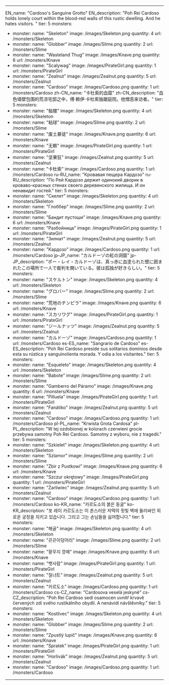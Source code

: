 ---

EN_name: "Cardoso's Sanguine Grotto"
EN_description: "Poh Rei Cardoso holds lonely court within the blood-red walls of this rustic dwelling. And he hates visitors. "
tier: 5
monsters:
  - monster:
    name: "Skeleton"
    image: /images/Skeleton.png
    quantity: 4
    url: /monsters/Skeleton
  - monster:
    name: "Globber"
    image: /images/Slime.png
    quantity: 2
    url: /monsters/Slime
  - monster:
    name: "Wasteland Thug"
    image: /images/Knave.png
    quantity: 6
    url: /monsters/Knave
  - monster:
    name: "Scalywag"
    image: /images/PirateGirl.png
    quantity: 1
    url: /monsters/PirateGirl
  - monster:
    name: "Zealnut"
    image: /images/Zealnut.png
    quantity: 5
    url: /monsters/Zealnut
  - monster:
    name: "Cardoso"
    image: /images/Cardoso.png
    quantity: 1
    url: /monsters/Cardoso
zh-CN_name: "卡杜索的血窟"
zh-CN_description: "血色墙壁包围的荒凉宅邸之中，傅·赖伊·卡杜索独踞庭院。他憎恶来访者。"
tier: 5
monsters:
  - monster:
    name: "骷髅"
    image: /images/Skeleton.png
    quantity: 4
    url: /monsters/Skeleton
  - monster:
    name: "粘球"
    image: /images/Slime.png
    quantity: 2
    url: /monsters/Slime
  - monster:
    name: "废土暴徒"
    image: /images/Knave.png
    quantity: 6
    url: /monsters/Knave
  - monster:
    name: "无赖"
    image: /images/PirateGirl.png
    quantity: 1
    url: /monsters/PirateGirl
  - monster:
    name: "坚果狂"
    image: /images/Zealnut.png
    quantity: 5
    url: /monsters/Zealnut
  - monster:
    name: "卡杜索"
    image: /images/Cardoso.png
    quantity: 1
    url: /monsters/Cardoso
ru-RU_name: "Кровавая пещера Кардозо"
ru-RU_description: "По Рей Кардозо держит одинокий дворик в кроваво-красных стенах своего деревенского жилища. И он ненавидит гостей."
tier: 5
monsters:
  - monster:
    name: "Скелет"
    image: /images/Skeleton.png
    quantity: 4
    url: /monsters/Skeleton
  - monster:
    name: "Глоббер"
    image: /images/Slime.png
    quantity: 2
    url: /monsters/Slime
  - monster:
    name: "Бандит пустоши"
    image: /images/Knave.png
    quantity: 6
    url: /monsters/Knave
  - monster:
    name: "Разбойница"
    image: /images/PirateGirl.png
    quantity: 1
    url: /monsters/PirateGirl
  - monster:
    name: "Зилнат"
    image: /images/Zealnut.png
    quantity: 5
    url: /monsters/Zealnut
  - monster:
    name: "Кардозо"
    image: /images/Cardoso.png
    quantity: 1
    url: /monsters/Cardoso
jp-JP_name: "カルドーゾの紅の洞窟"
jp-JP_description: "ポー・レイ・カルドーゾは、真っ赤に血塗られた壁に囲まれたこの場所で一人で裁判を開いている。彼は孤独が好きらしい。"
tier: 5
monsters:
  - monster:
    name: "スケルトン"
    image: /images/Skeleton.png
    quantity: 4
    url: /monsters/Skeleton
  - monster:
    name: "グロバー"
    image: /images/Slime.png
    quantity: 2
    url: /monsters/Slime
  - monster:
    name: "荒地のチンピラ"
    image: /images/Knave.png
    quantity: 6
    url: /monsters/Knave
  - monster:
    name: "スカリワグ"
    image: /images/PirateGirl.png
    quantity: 1
    url: /monsters/PirateGirl
  - monster:
    name: "ジールナッツ"
    image: /images/Zealnut.png
    quantity: 5
    url: /monsters/Zealnut
  - monster:
    name: "カルドーゾ"
    image: /images/Cardoso.png
    quantity: 1
    url: /monsters/Cardoso
es-ES_name: "Sangrario de Cardoso"
es-ES_description: "Poh Rei Cardoso preside sus solitarios dominios desde esta su rústica y sanguinolienta morada. Y odia a los visitantes."
tier: 5
monsters:
  - monster:
    name: "Esqueleto"
    image: /images/Skeleton.png
    quantity: 4
    url: /monsters/Skeleton
  - monster:
    name: "Babote"
    image: /images/Slime.png
    quantity: 2
    url: /monsters/Slime
  - monster:
    name: "Gamberro del Páramo"
    image: /images/Knave.png
    quantity: 6
    url: /monsters/Knave
  - monster:
    name: "Pilluela"
    image: /images/PirateGirl.png
    quantity: 1
    url: /monsters/PirateGirl
  - monster:
    name: "Fanátiko"
    image: /images/Zealnut.png
    quantity: 5
    url: /monsters/Zealnut
  - monster:
    name: "Cardoso"
    image: /images/Cardoso.png
    quantity: 1
    url: /monsters/Cardoso
pl-PL_name: "Krwista Grota Cardosa"
pl-PL_description: "W tej ozdobionej w kolorach czerwieni grocie przebywa samotny Poh Rei Cardoso. Samotny z wyboru, nie z tragedii."
tier: 5
monsters:
  - monster:
    name: "Szkielet"
    image: /images/Skeleton.png
    quantity: 4
    url: /monsters/Skeleton
  - monster:
    name: "Szlamor"
    image: /images/Slime.png
    quantity: 2
    url: /monsters/Slime
  - monster:
    name: "Zbir z Pustkowi"
    image: /images/Knave.png
    quantity: 6
    url: /monsters/Knave
  - monster:
    name: "Szczur okrętowy"
    image: /images/PirateGirl.png
    quantity: 1
    url: /monsters/PirateGirl
  - monster:
    name: "Żarliwiec"
    image: /images/Zealnut.png
    quantity: 5
    url: /monsters/Zealnut
  - monster:
    name: "Cardoso"
    image: /images/Cardoso.png
    quantity: 1
    url: /monsters/Cardoso
ko-KR_name: "카르도소의 붉은 동굴"
ko-KR_description: "포 레이 카르도소는 이 촌스러운   저택의 핏빛 벽에 둘러싸인 외로운 궁정을 지키고 있습니다. 그리고 그는 손님들을 싫어합니다."
tier: 5
monsters:
  - monster:
    name: "해골"
    image: /images/Skeleton.png
    quantity: 4
    url: /monsters/Skeleton
  - monster:
    name: "끈끈이덩어리"
    image: /images/Slime.png
    quantity: 2
    url: /monsters/Slime
  - monster:
    name: "황무지 깡패"
    image: /images/Knave.png
    quantity: 6
    url: /monsters/Knave
  - monster:
    name: "뱃사람"
    image: /images/PirateGirl.png
    quantity: 1
    url: /monsters/PirateGirl
  - monster:
    name: "질너트"
    image: /images/Zealnut.png
    quantity: 5
    url: /monsters/Zealnut
  - monster:
    name: "카르도소"
    image: /images/Cardoso.png
    quantity: 1
    url: /monsters/Cardoso
cs-CZ_name: "Cardosova veselá jeskyně"
cs-CZ_description: "Poh Rei Cardoso sedí osamocen uvnitř krvavě červených zdí svého rustikálního obydlí. A nenávidí návštěvníky."
tier: 5
monsters:
  - monster:
    name: "Kostlivec"
    image: /images/Skeleton.png
    quantity: 4
    url: /monsters/Skeleton
  - monster:
    name: "Globber"
    image: /images/Slime.png
    quantity: 2
    url: /monsters/Slime
  - monster:
    name: "Zpustlý lupič"
    image: /images/Knave.png
    quantity: 6
    url: /monsters/Knave
  - monster:
    name: "Spratek"
    image: /images/PirateGirl.png
    quantity: 1
    url: /monsters/PirateGirl
  - monster:
    name: "Horlivák"
    image: /images/Zealnut.png
    quantity: 5
    url: /monsters/Zealnut
  - monster:
    name: "Cardoso"
    image: /images/Cardoso.png
    quantity: 1
    url: /monsters/Cardoso
---